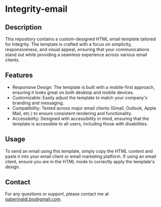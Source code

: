 # Integrity-email

## Description 

This repository contains a custom-designed HTML email template tailored for Integrity. The template is crafted with a focus on simplicity, responsiveness, and visual appeal, ensuring that your communications stand out while providing a seamless experience across various email clients.

## Features 

- Responsive Design: The template is built with a mobile-first approach, ensuring it looks great on both desktop and mobile devices.
- Customizable: Easily adjust the template to match your company's branding and messaging.
- Compatibility: Tested across major email clients (Gmail, Outlook, Apple Mail, etc.) to ensure consistent rendering and functionality.
- Accessibility: Designed with accessibility in mind, ensuring that the template is accessible to all users, including those with disabilities.

## Usage

To send an email using this template, simply copy the HTML content and paste it into your email client or email marketing platform. If using an email client, ensure you are in the HTML mode to correctly apply the template's design.

## Contact 

For any questions or support, please contact me at gaberinaldi.bio@gmail.com.

